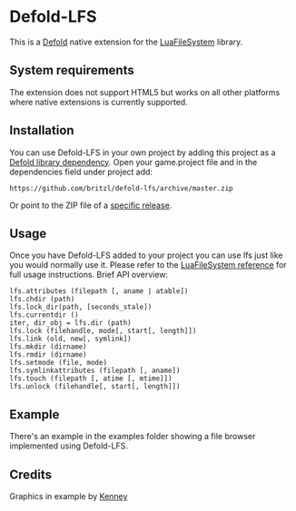 # Defold-LFS
This is a [Defold](https://www.defold.com) native extension for the [LuaFileSystem](http://keplerproject.github.io/luafilesystem/) library.

## System requirements
The extension does not support HTML5 but works on all other platforms where native extensions is currently supported.

## Installation
You can use Defold-LFS in your own project by adding this project as a [Defold library dependency](http://www.defold.com/manuals/libraries/). Open your game.project file and in the dependencies field under project add:

	https://github.com/britzl/defold-lfs/archive/master.zip

Or point to the ZIP file of a [specific release](https://github.com/britzl/defold-lfs/releases).

## Usage
Once you have Defold-LFS added to your project you can use lfs just like you would normally use it. Please refer to the [LuaFileSystem reference](http://keplerproject.github.io/luafilesystem/manual.html#reference) for full usage instructions. Brief API overview:

	lfs.attributes (filepath [, aname | atable])
	lfs.chdir (path)
	lfs.lock_dir(path, [seconds_stale])
	lfs.currentdir ()
	iter, dir_obj = lfs.dir (path)
	lfs.lock (filehandle, mode[, start[, length]])
	lfs.link (old, new[, symlink])
	lfs.mkdir (dirname)
	lfs.rmdir (dirname)
	lfs.setmode (file, mode)
	lfs.symlinkattributes (filepath [, aname])
	lfs.touch (filepath [, atime [, mtime]])
	lfs.unlock (filehandle[, start[, length]])

## Example
There's an example in the examples folder showing a file browser implemented using Defold-LFS.

## Credits
 Graphics in example by [Kenney](http://www.kenney.nl)

